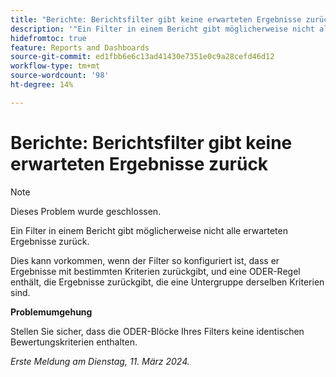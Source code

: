 ```yaml
---
title: "Berichte: Berichtsfilter gibt keine erwarteten Ergebnisse zurück"
description: '"Ein Filter in einem Bericht gibt möglicherweise nicht alle erwarteten Ergebnisse zurück. Eine Problemumgehung ist verfügbar.“'
hidefromtoc: true
feature: Reports and Dashboards
source-git-commit: ed1fbb6e6c13ad41430e7351e0c9a28cefd46d12
workflow-type: tm+mt
source-wordcount: '98'
ht-degree: 14%

---
```



# Berichte: Berichtsfilter gibt keine erwarteten Ergebnisse zurück

>[!NOTE]
>
>Dieses Problem wurde geschlossen.

Ein Filter in einem Bericht gibt möglicherweise nicht alle erwarteten Ergebnisse zurück.

Dies kann vorkommen, wenn der Filter so konfiguriert ist, dass er Ergebnisse mit bestimmten Kriterien zurückgibt, und eine ODER-Regel enthält, die Ergebnisse zurückgibt, die eine Untergruppe derselben Kriterien sind.

**Problemumgehung**

Stellen Sie sicher, dass die ODER-Blöcke Ihres Filters keine identischen Bewertungskriterien enthalten.

_Erste Meldung am Dienstag, 11. März 2024._

